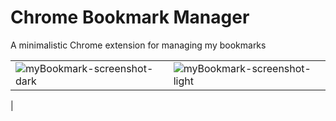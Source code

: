 # Chrome Bookmark Manager

A minimalistic Chrome extension for managing my bookmarks


|               |               |
| ---------------------- | ---------------------- |
| ![myBookmark-screenshot-dark](https://user-images.githubusercontent.com/29825015/236052880-7a1d9b3c-bffe-44e0-a05f-98e052036366.png) | ![myBookmark-screenshot-light](https://user-images.githubusercontent.com/29825015/236052898-3241de64-55cb-4bf4-9763-ead33c0e01b4.png)
 |







